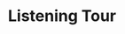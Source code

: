 ---
layout: card
title: Listening Tour
permalink: /playbook/discover/listening-tour
position: 0
what:
why:
parent: discover
---